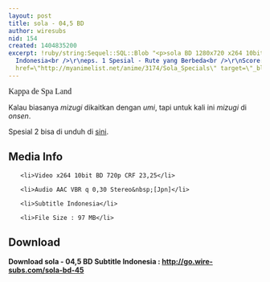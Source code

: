 ```yaml
---
layout: post
title: sola - 04,5 BD
author: wiresubs
nid: 154
created: 1404835200
excerpt: !ruby/string:Sequel::SQL::Blob "<p>sola BD 1280x720 x264 10bit AAC Subtitle
  Indonesia<br />\r\neps. 1 Spesial - Rute yang Berbeda<br />\r\nScore: 7.13&nbsp;<a
  href=\"http://myanimelist.net/anime/3174/Sola_Specials\" target=\"_blank\">MAL</a></p>\r\n"
---
```

<p class="rtecenter"><span style="font-size:16px"><span style="font-family:comic sans ms,cursive">Kappa de Spa Land</span></span></p>

<p class="rtejustify">Kalau biasanya <em>mizugi</em> dikaitkan dengan <em>umi</em>, tapi untuk kali ini <em>mizugi </em>di <em>onsen</em>.<br />
Spesial 2 bisa di unduh di <a href="http://portal.wire-subs.com/sola_00_BD_Subtitle_Indonesia" target="_blank">sini</a>.</p>

<h2>Media Info</h2>

<ul>
	<li>Video x264 10bit BD 720p CRF 23,25</li>
	<li>Audio AAC VBR q 0,30 Stereo&nbsp;[Jpn]</li>
	<li>Subtitle Indonesia</li>
	<li>File Size : 97 MB</li>
</ul>

<h2>Download</h2>

<p><strong>Download sola - 04,5 BD Subtitle&nbsp;Indonesia&nbsp;:&nbsp;<a href="http://go.wire-subs.com/sola-bd-45" target="_blank">http://go.wire-subs.com/sola-bd-45</a></strong></p>
